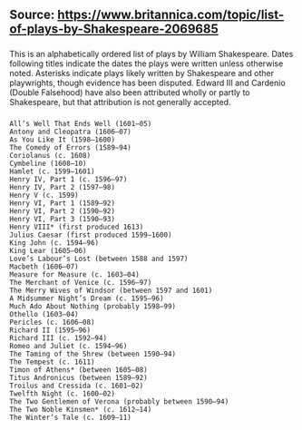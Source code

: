 
 ##   Source:  https://www.britannica.com/topic/list-of-plays-by-Shakespeare-2069685
    
###
This is an alphabetically ordered list of plays by William Shakespeare. 
Dates following titles indicate the dates the plays were written unless otherwise noted. 
Asterisks indicate plays likely written by Shakespeare and other playwrights, though evidence has been disputed. 
Edward III and Cardenio (Double Falsehood) have also been attributed wholly or partly to Shakespeare, but that attribution is not generally accepted. 
###
 
    All’s Well That Ends Well (1601–05)
    Antony and Cleopatra (1606–07)
    As You Like It (1598–1600)
    The Comedy of Errors (1589–94)
    Coriolanus (c. 1608)
    Cymbeline (1608–10)
    Hamlet (c. 1599–1601)
    Henry IV, Part 1 (c. 1596–97)
    Henry IV, Part 2 (1597–98)
    Henry V (c. 1599)
    Henry VI, Part 1 (1589–92)
    Henry VI, Part 2 (1590–92)
    Henry VI, Part 3 (1590–93)
    Henry VIII* (first produced 1613)
    Julius Caesar (first produced 1599–1600)
    King John (c. 1594–96)
    King Lear (1605–06)
    Love’s Labour’s Lost (between 1588 and 1597)
    Macbeth (1606–07)
    Measure for Measure (c. 1603–04)
    The Merchant of Venice (c. 1596–97)
    The Merry Wives of Windsor (between 1597 and 1601)
    A Midsummer Night’s Dream (c. 1595–96)
    Much Ado About Nothing (probably 1598–99)
    Othello (1603–04)
    Pericles (c. 1606–08)
    Richard II (1595–96)
    Richard III (c. 1592–94)
    Romeo and Juliet (c. 1594–96)
    The Taming of the Shrew (between 1590–94)
    The Tempest (c. 1611)
    Timon of Athens* (between 1605–08)
    Titus Andronicus (between 1589–92)
    Troilus and Cressida (c. 1601–02)
    Twelfth Night (c. 1600–02)
    The Two Gentlemen of Verona (probably between 1590–94)
    The Two Noble Kinsmen* (c. 1612–14)
    The Winter’s Tale (c. 1609–11)
    
